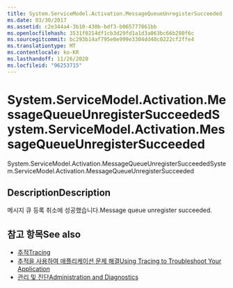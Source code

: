 ```yaml
---
title: System.ServiceModel.Activation.MessageQueueUnregisterSucceeded
ms.date: 03/30/2017
ms.assetid: c2e344a4-3b10-430b-bdf3-b065777861bb
ms.openlocfilehash: 3531f0214df1cb3d29fd1a1d3a063bc66b280f6c
ms.sourcegitcommit: bc293b14af795e0e999e3304dd40c0222cf2ffe4
ms.translationtype: MT
ms.contentlocale: ko-KR
ms.lasthandoff: 11/26/2020
ms.locfileid: "96253715"
---
```

# <a name="systemservicemodelactivationmessagequeueunregistersucceeded"></a><span data-ttu-id="f28d3-102">System.ServiceModel.Activation.MessageQueueUnregisterSucceeded</span><span class="sxs-lookup"><span data-stu-id="f28d3-102">System.ServiceModel.Activation.MessageQueueUnregisterSucceeded</span></span>

<span data-ttu-id="f28d3-103">System.ServiceModel.Activation.MessageQueueUnregisterSucceeded</span><span class="sxs-lookup"><span data-stu-id="f28d3-103">System.ServiceModel.Activation.MessageQueueUnregisterSucceeded</span></span>  
  
## <a name="description"></a><span data-ttu-id="f28d3-104">Description</span><span class="sxs-lookup"><span data-stu-id="f28d3-104">Description</span></span>  

 <span data-ttu-id="f28d3-105">메시지 큐 등록 취소에 성공했습니다.</span><span class="sxs-lookup"><span data-stu-id="f28d3-105">Message queue unregister succeeded.</span></span>  
  
## <a name="see-also"></a><span data-ttu-id="f28d3-106">참고 항목</span><span class="sxs-lookup"><span data-stu-id="f28d3-106">See also</span></span>

- [<span data-ttu-id="f28d3-107">추적</span><span class="sxs-lookup"><span data-stu-id="f28d3-107">Tracing</span></span>](index.md)
- [<span data-ttu-id="f28d3-108">추적을 사용하여 애플리케이션 문제 해결</span><span class="sxs-lookup"><span data-stu-id="f28d3-108">Using Tracing to Troubleshoot Your Application</span></span>](using-tracing-to-troubleshoot-your-application.md)
- [<span data-ttu-id="f28d3-109">관리 및 진단</span><span class="sxs-lookup"><span data-stu-id="f28d3-109">Administration and Diagnostics</span></span>](../index.md)
